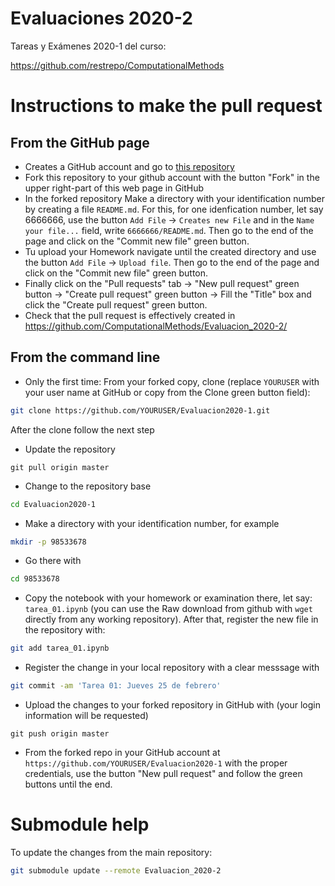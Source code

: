 # Evaluaciones 2020-2
Tareas y Exámenes 2020-1 del curso:

https://github.com/restrepo/ComputationalMethods

# Instructions to make the pull request
## From the GitHub page
* Creates a GitHub account and go to [this repository](https://github.com/ComputationalMethods/Evaluacion_2020-2/)
* Fork this repository to your github account with the button "Fork" in the upper right-part of this web page in GitHub
* In the forked repository  Make a directory with your identification number by creating a file `README.md`. For this, for one idenfication number, let say 6666666, use the button `Add File` → `Creates new File` and in the `Name your file...` field, write `6666666/README.md`. Then go to the end of the page and click on the "Commit new file" green button.
* Tu upload your Homework navigate until the created directory and use the button `Add File` → `Upload file`. Then go to the end of the page and click on the "Commit new file" green button.
* Finally click on the "Pull requests" tab → "New pull request" green button → "Create pull request" green button → Fill the "Title" box and click the "Create pull request" green button. 
* Check that the pull request is effectively created in https://github.com/ComputationalMethods/Evaluacion_2020-2/


## From the command line
* Only the first time: From your forked copy, clone (replace `YOURUSER` with your user name at GitHub or copy from the Clone green button field):
```bash
git clone https://github.com/YOURUSER/Evaluacion2020-1.git
```
After the clone follow the next step
* Update the repository
```
git pull origin master
```
* Change to the repository base
```bash
cd Evaluacion2020-1
```
* Make a directory with your identification number, for example
```bash
mkdir -p 98533678
```
* Go there with
```bash
cd 98533678
```
* Copy the notebook with your homework or examination there, let say: `tarea_01.ipynb` (you can use the Raw download from github with `wget` directly from any working repository). After that, register the new file in the repository with:
```bash
git add tarea_01.ipynb
```
* Register the change in your local repository with a clear messsage with
```bash
git commit -am 'Tarea 01: Jueves 25 de febrero'
```
* Upload the changes to your forked repository in GitHub with (your login information will be requested)
```
git push origin master
```
* From the forked repo in your GitHub account at `https://github.com/YOURUSER/Evaluacion2020-1` with the proper credentials, use the button "New pull request" and follow the green buttons until the end.

# Submodule help
To update the changes from the main repository:
```bash
git submodule update --remote Evaluacion_2020-2
```
